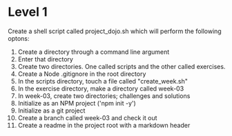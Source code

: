 # Level 1

Create a shell script called project_dojo.sh which will perform the following optons:


1. Create a directory through a command line argument
2. Enter that directory
3. Create two directories. One called scripts and the other called exercises.
4. Create a Node .gitignore in the root directory
5. In the scripts directory, touch a file called "create_week.sh"
6. In the exercise directory, make a directory called week-03
7. In week-03, create two directories; challenges and solutions
8. Initialize as an NPM project ('npm init -y')
9. Initialize as a git project
10. Create a branch called week-03 and check it out
11. Create a readme in the project root with a markdown header

